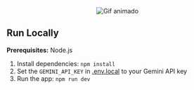 <div align="center">
<img
  src="https://media4.giphy.com/media/v1.Y2lkPTc5MGI3NjExc3Fkb3Z3dzJ4ZjRncnBtZXdjeGRmamFzdndkMjl6YngxMGIzZzhoYiZlcD12MV9pbnRlcm5hbF9naWZfYnlfaWQmY3Q9Zw/EwwHX78xRXN0o2ncPm/giphy.gif"
  alt="Gif animado"
  className="w-48 h-48 rounded-xl shadow-lg"
/>
</div>


## Run Locally

**Prerequisites:**  Node.js


1. Install dependencies:
   `npm install`
2. Set the `GEMINI_API_KEY` in [.env.local](.env.local) to your Gemini API key
3. Run the app:
   `npm run dev`
